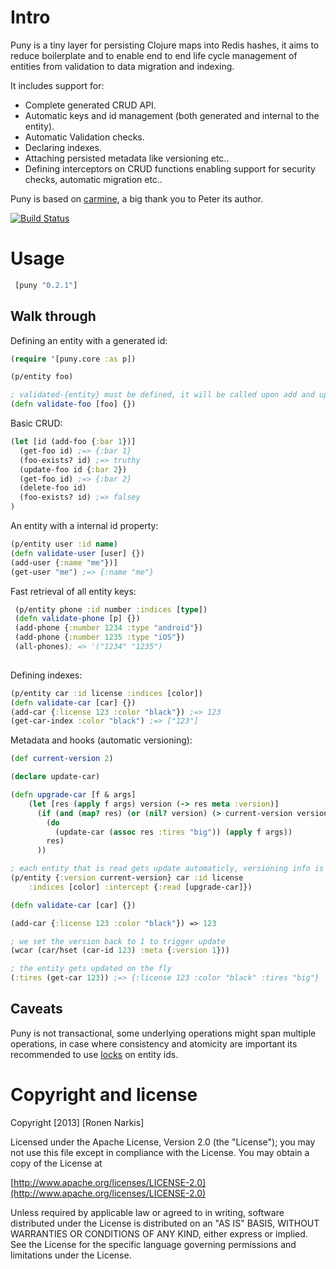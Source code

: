 # Intro 

Puny is a tiny layer for persisting Clojure maps into Redis hashes, it aims to reduce boilerplate and to enable end to end life cycle management of entities from validation to data migration and indexing.


It includes support for:

* Complete generated CRUD API.
* Automatic keys and id management (both generated and internal to the entity).
* Automatic Validation checks.
* Declaring indexes.
* Attaching persisted metadata like versioning etc..
* Defining interceptors on CRUD functions enabling support for security checks, automatic migration etc..

Puny is based on [carmine](https://github.com/ptaoussanis/carmine), a big thank you to Peter its author.

[![Build Status](https://travis-ci.org/narkisr/puny.png?branch=master)](https://travis-ci.org/narkisr/puny)

# Usage

```clojure
 [puny "0.2.1"]
```

## Walk through

Defining an entity with a generated id:

```clojure
(require '[puny.core :as p])

(p/entity foo)        

; validated-{entity} must be defined, it will be called upon add and update
(defn validate-foo [foo] {})

```

Basic CRUD:
```clojure 
(let [id (add-foo {:bar 1})]
  (get-foo id) ;=> {:bar 1}
  (foo-exists? id) ;=> truthy
  (update-foo id {:bar 2}) 
  (get-foo id) ;=> {:bar 2}
  (delete-foo id)
  (foo-exists? id) ;=> falsey
)
```

An entity with a internal id property:

```clojure
(p/entity user :id name)        
(defn validate-user [user] {})
(add-user {:name "me"})]
(get-user "me") ;=> {:name "me"}
```

Fast retrieval of all entity keys:

```clojure
 (p/entity phone :id number :indices [type])
 (defn validate-phone [p] {})
 (add-phone {:number 1234 :type "android"})
 (add-phone {:number 1235 :type "iOS"}) 
 (all-phones); => '("1234" "1235")
    
```

Defining indexes:

```clojure
(p/entity car :id license :indices [color])        
(defn validate-car [car] {})
(add-car {:license 123 :color "black"}) ;=> 123
(get-car-index :color "black") ;=> ["123"]
```

Metadata and hooks (automatic versioning):

```clojure
(def current-version 2)

(declare update-car)

(defn upgrade-car [f & args] 
    (let [res (apply f args) version (-> res meta :version)]
      (if (and (map? res) (or (nil? version) (> current-version version )))
        (do
          (update-car (assoc res :tires "big")) (apply f args))
        res) 
      ))

; each entity that is read gets update automaticly, versioning info is set in metadata
(p/entity {:version current-version} car :id license 
    :indices [color] :intercept {:read [upgrade-car]})

(defn validate-car [car] {})

(add-car {:license 123 :color "black"}) => 123

; we set the version back to 1 to trigger update
(wcar (car/hset (car-id 123) :meta {:version 1}))

; the entity gets updated on the fly
(:tires (get-car 123)) ;=> {:license 123 :color "black" :tires "big"}
```

## Caveats
Puny is not transactional, some underlying operations might span multiple operations, in case where consistency and atomicity are important its recommended to use [locks](https://github.com/ptaoussanis/carmine/blob/master/src/taoensso/carmine/locks.clj) on entity ids.

# Copyright and license

Copyright [2013] [Ronen Narkis]

Licensed under the Apache License, Version 2.0 (the "License");
you may not use this file except in compliance with the License.
You may obtain a copy of the License at

  [http://www.apache.org/licenses/LICENSE-2.0](http://www.apache.org/licenses/LICENSE-2.0)

Unless required by applicable law or agreed to in writing, software
distributed under the License is distributed on an "AS IS" BASIS,
WITHOUT WARRANTIES OR CONDITIONS OF ANY KIND, either express or implied.
See the License for the specific language governing permissions and
limitations under the License.
